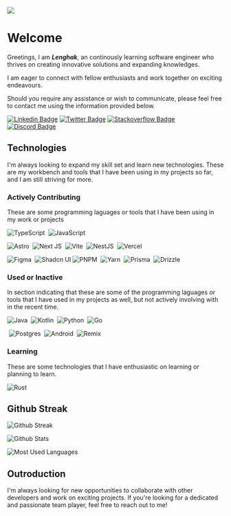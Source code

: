 <!---
Lenghak/Lenghak is a ✨ special ✨ repository because its `README.md` (this file) appears on your GitHub profile.
You can click the Preview link to take a look at your changes.
--->
[![](https://visitcount.itsvg.in/api?id=lenghak&label=Visit&color=11&icon=6&pretty=true)](https://visitcount.itsvg.in)
# Welcome

Greetings, I am **_Lenghak_**, an continously learning software engineer who thrives on creating innovative solutions and expanding knowledges.

I am eager to connect with fellow enthusiasts and work together on exciting endeavours.

Should you require any assistance or wish to communicate, please feel free to contact me using the information provided below.

[![Linkedin Badge](https://img.shields.io/badge/LINKEDIN-0A66C2?style=for-the-badge&logo=linkedin&logoColor=white)](https://www.linkedin.com/in/lenghak-hok-7a5a11265/)
[![Twitter Badge](https://img.shields.io/badge/twitter-1da1f2?style=for-the-badge&logo=twitter&logoColor=white)](https://twitter.com/lenghak_dev)
[![Stackoverflow Badge](https://img.shields.io/badge/StackOverflow-orange?style=for-the-badge&logo=stackoverflow&logoColor=white)](https://stackoverflow.com/users/21258815/lenghak)
[![Discord Badge](https://img.shields.io/badge/discord-5865F2?style=for-the-badge&logo=discord&logoColor=white)](https://discord.com/users/1120205896467873822)

## Technologies

I'm always looking to expand my skill set and learn new technologies. These are my workbench and tools that I have been using in my projects so far, and I am still striving for more.

### Actively Contributing

These are some programming laguages or tools that I have been using in my work or projects

![TypeScript](https://img.shields.io/badge/typescript-%23007ACC.svg?style=for-the-badge&logo=typescript&logoColor=white)
&nbsp;![JavaScript](https://img.shields.io/badge/javascript-%23323330.svg?style=for-the-badge&logo=javascript&logoColor=%23F7DF1E)

![Astro](https://img.shields.io/badge/astro-%232C2052.svg?style=for-the-badge&logo=astro&logoColor=white)
&nbsp;![Next JS](https://img.shields.io/badge/Next-black?style=for-the-badge&logo=next.js&logoColor=white)
&nbsp;![Vite](https://img.shields.io/badge/vite-%23646CFF.svg?style=for-the-badge&logo=vite&logoColor=white)
&nbsp;![NestJS](https://img.shields.io/badge/nestjs-%23E0234E.svg?style=for-the-badge&logo=nestjs&logoColor=white)
&nbsp;![Vercel](https://img.shields.io/badge/vercel-%23000000.svg?style=for-the-badge&logo=vercel&logoColor=white)

![Figma](https://img.shields.io/badge/figma-%23F24E1E.svg?style=for-the-badge&logo=figma&logoColor=white)
&nbsp;![Shadcn UI](https://img.shields.io/badge/SHADCN_UI-%23111000.svg?style=for-the-badge&logo=shadcnui)
![PNPM](https://img.shields.io/badge/pnpm-%234a4a4a.svg?style=for-the-badge&logo=pnpm&logoColor=f69220)
&nbsp;![Yarn](https://img.shields.io/badge/yarn-%232C8EBB.svg?style=for-the-badge&logo=yarn&logoColor=white)
&nbsp;![Prisma](https://img.shields.io/badge/Prisma-3982CE?style=for-the-badge&logo=Prisma&logoColor=white)
&nbsp;![Drizzle](https://img.shields.io/badge/DRIZZLE-%23111000.svg?style=for-the-badge&logo=drizzle&logoColor=#c5f74fA)

### Used or Inactive

In section indicating that these are some of the programming laguages or tools that I have used in my projects as well, but not actively involving with in the recent time.

![Java](https://img.shields.io/badge/java-%23ED8B00.svg?style=for-the-badge&logo=openjdk&logoColor=white)
&nbsp;![Kotlin](https://img.shields.io/badge/kotlin-%237F52FF.svg?style=for-the-badge&logo=kotlin&logoColor=white)
&nbsp;![Python](https://img.shields.io/badge/python-3670A0?style=for-the-badge&logo=python&logoColor=ffdd54)
&nbsp;![Go](https://img.shields.io/badge/go-%2300ADD8.svg?style=for-the-badge&logo=go&logoColor=white)

&nbsp;![Postgres](https://img.shields.io/badge/postgres-%23316192.svg?style=for-the-badge&logo=postgresql&logoColor=white)
&nbsp;![Android](https://img.shields.io/badge/Android-3DDC84?style=for-the-badge&logo=android&logoColor=white)
&nbsp;![Remix](https://img.shields.io/badge/remix-%23000.svg?style=for-the-badge&logo=remix&logoColor=white)

### Learning

These are some technologies that I have enthusiastic on learning or planning to learn.

![Rust](https://img.shields.io/badge/rust-%23000000.svg?style=for-the-badge&logo=rust&logoColor=white)

## Github Streak

![Github Streak](https://streak-stats.demolab.com?user=Lenghak&theme=dark&border_radius=4&date_format=j%20M%5B%20Y%5D&card_width=500)

![Github Stats](https://github-readme-stats.vercel.app/api?username=Lenghak&show_icons=true&theme=dark&card_width=500)

![Most Used Languages](https://github-readme-stats.vercel.app/api/top-langs/?username=Lenghak&size_weight=0.5&count_weight=0.5&layout=donut&theme=dark&border_radius=4&date_format=j%20M%5B%20Y%5D&hide=css,scss)

## Outroduction

I'm always looking for new opportunities to collaborate with other developers and work on exciting projects. If you're looking for a dedicated and passionate team player, feel free to reach out to me!
